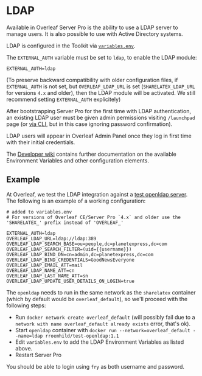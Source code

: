 # LDAP

Available in Overleaf Server Pro is the ability to use a LDAP server to manage users. It is also possible to use with Active Directory systems. 

LDAP is configured in the Toolkit via [`variables.env`](./configuration.md).

The `EXTERNAL_AUTH` variable must be set to `ldap`, to enable the LDAP module:

```
EXTERNAL_AUTH=ldap
```

(To preserve backward compatibility with older configuration files, if
`EXTERNAL_AUTH` is not set, but `OVERLEAF_LDAP_URL` is set (`SHARELATEX_LDAP_URL` for versions `4.x` and older), then the LDAP
module will be activated. We still recommend setting `EXTERNAL_AUTH` explicitely)

After bootstrapping Server Pro for the first time with LDAP authentication, an existing LDAP user must be given admin permissions visiting `/launchpad` page (or [via CLI](https://github.com/overleaf/overleaf/wiki/Creating-and-managing-users#creating-the-first-admin-user), but in this case ignoring password confirmation). 

LDAP users will appear in Overleaf Admin Panel once they log in first time with their initial credentials.

The [Developer wiki](https://github.com/overleaf/overleaf/wiki/Server-Pro:-LDAP-Config) contains further documentation on the available Environment Variables and other configuration elements. 

## Example

At Overleaf, we test the LDAP integration against a [test openldap server](https://github.com/rroemhild/docker-test-openldap). The following is an example of a working configuration:

```
# added to variables.env
# For versions of Overleaf CE/Server Pro `4.x` and older use the 'SHARELATEX_' prefix instead of 'OVERLEAF_'

EXTERNAL_AUTH=ldap
OVERLEAF_LDAP_URL=ldap://ldap:389
OVERLEAF_LDAP_SEARCH_BASE=ou=people,dc=planetexpress,dc=com
OVERLEAF_LDAP_SEARCH_FILTER=(uid={{username}})
OVERLEAF_LDAP_BIND_DN=cn=admin,dc=planetexpress,dc=com
OVERLEAF_LDAP_BIND_CREDENTIALS=GoodNewsEveryone
OVERLEAF_LDAP_EMAIL_ATT=mail
OVERLEAF_LDAP_NAME_ATT=cn
OVERLEAF_LDAP_LAST_NAME_ATT=sn
OVERLEAF_LDAP_UPDATE_USER_DETAILS_ON_LOGIN=true
```

The `openldap` needs to run in the same network as the `sharelatex` container (which by default would be `overleaf_default`), so we'll proceed with the following steps:

- Run `docker network create overleaf_default` (will possibly fail due to a `network with name overleaf_default already exists` error, that's ok).
- Start `openldap` container with `docker run --network=overleaf_default --name=ldap rroemhild/test-openldap:1.1`
- Edit `variables.env` to add the LDAP Environment Variables as listed above.
- Restart Server Pro

You should be able to login using `fry` as both username and password.
